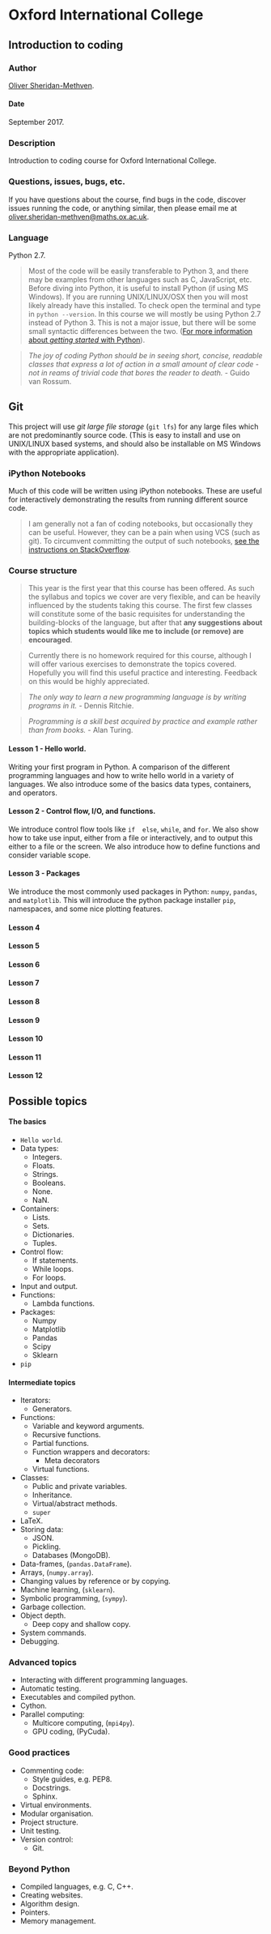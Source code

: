 # Oxford International College

## Introduction to coding
 
### Author

[Oliver Sheridan-Methven](mailto:oliver.sheridan-methven@maths.ox.ac.uk).
#### Date

September 2017.

### Description

Introduction to coding course for Oxford International College.

### Questions, issues, bugs, etc.

If you have questions about the course, find bugs in the code,
discover issues running the code, or anything similar, then please
email me at
[oliver.sheridan-methven@maths.ox.ac.uk](mailto:oliver.sheridan-methven@maths.ox.ac.uk).


### Language

Python 2.7.

>Most of the code will be easily transferable to Python 3, 
and there may be examples from other languages such as C, JavaScript, etc.
Before diving into Python, it is useful to install Python (if using MS Windows). 
If you are running UNIX/LINUX/OSX then you will most likely already have this installed. 
To check open the terminal and type in `python --version`. 
In this course we will mostly be using Python 2.7 instead of Python 3. 
This is not a major issue, but there will be some small syntactic differences between the two.
([For more information about *getting started* with Python](https://www.python.org/about/gettingstarted/)).

> *The joy of coding Python should be in seeing short, concise, readable
classes that express a lot of action in a small amount of clear code \-
not in reams of trivial code that bores the reader to death.*
\- Guido van Rossum.

## Git

This project will use *git large file storage* (`git lfs`) 
for any large files which are not predominantly source code.
(This is easy to install and use on UNIX/LINUX based systems, 
and should also be installable on MS Windows with the 
appropriate application).

### iPython Notebooks

Much of this code will be written using iPython notebooks. These are useful for interactively demonstrating the results
from running different source code. 

> I am generally not a fan of coding notebooks, but occasionally they can be useful. 
However, they can be a pain when using VCS (such as git). To circumvent committing the output
of such notebooks, 
[see the instructions on StackOverflow](https://stackoverflow.com/a/20844506/5134817).

### Course structure

> This year is the first year that this course has been offered. As such
the syllabus and topics we cover are very flexible, and can be heavily
influenced by the students taking this course. The first few classes will
constitute some of the basic requisites for understanding the building-blocks
of the language, but after that **any suggestions about topics which students
would like me to include (or remove) are encouraged**.

> Currently there is no homework required for this course, although I will
offer various exercises to demonstrate the topics covered. Hopefully you
will find this useful practice and interesting. Feedback on this would be
highly appreciated.

> *The only way to learn a new programming language is by writing programs
in it.* \- Dennis Ritchie.

> *Programming is a skill best acquired by practice and example rather
than from books.* \- Alan Turing.


#### Lesson 1 - Hello world.

Writing your first program in Python. A comparison of the different programming
languages and how to write hello world in a variety of languages. We also introduce
some of the basics data types, containers, and operators.

#### Lesson 2 - Control flow, I/O, and functions.

We introduce control flow tools like `if  else`,  `while`, and `for`. We also
show how to take use input, either from a file or interactively, and to output
this either to a file or the screen. We also introduce how to define functions
and consider variable scope.

#### Lesson 3 - Packages

We introduce the most commonly used packages in Python:
`numpy`, `pandas`, and `matplotlib`. This will introduce the python package
installer `pip`, namespaces, and some nice plotting features.

#### Lesson 4
#### Lesson 5
#### Lesson 6
#### Lesson 7
#### Lesson 8
#### Lesson 9
#### Lesson 10
#### Lesson 11
#### Lesson 12


## Possible topics

#### The basics

 * `Hello world`.
 * Data types:
    - Integers.
    - Floats.
    - Strings.
    - Booleans.
    - None.
    - NaN.
 * Containers:
    - Lists.
    - Sets.
    - Dictionaries.
    - Tuples.
 * Control flow:
    - If statements.
    - While loops.
    - For loops.
 * Input and output.
 * Functions:
    - Lambda functions.
 * Packages:
    - Numpy
    - Matplotlib
    - Pandas
    - Scipy
    - Sklearn
 * `pip`

#### Intermediate topics

 * Iterators:
    - Generators.
 * Functions:
    - Variable and keyword arguments.
    - Recursive functions.
    - Partial functions.
    - Function wrappers and decorators:
        + Meta decorators
    - Virtual functions.
 * Classes:
    - Public and private variables.
    - Inheritance.
    - Virtual/abstract methods.
    - `super`
 * LaTeX.
 * Storing data:
    - JSON.
    - Pickling.
    - Databases (MongoDB).
 * Data-frames, (`pandas.DataFrame`).
 * Arrays, (`numpy.array`).
 * Changing values by reference or by copying. 
 * Machine learning, (`sklearn`).
 * Symbolic programming, (`sympy`).
 * Garbage collection.
 * Object depth.
    - Deep copy and shallow copy. 
 * System commands.
 * Debugging.



### Advanced topics

 * Interacting with different programming languages.
 * Automatic testing.
 * Executables and compiled python.
 * Cython.
 * Parallel computing:
    - Multicore computing, (`mpi4py`).
    - GPU coding, (PyCuda).


### Good practices

 * Commenting code:
    - Style guides, e.g. PEP8.
    - Docstrings.
    - Sphinx.
 * Virtual environments.
 * Modular organisation.
 * Project structure.
 * Unit testing.
 * Version control:
    - Git.

### Beyond Python

 * Compiled languages, e.g. C, C++.
 * Creating websites.
 * Algorithm design.
 * Pointers.
 * Memory management.










